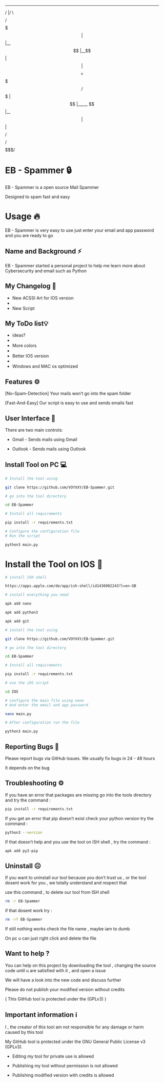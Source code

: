  ________  _______  
/        |/       \ 
$$$$$$$$/ $$$$$$$  |
$$ |__    $$ |__$$ |
$$    |   $$    $$< 
$$$$$/    $$$$$$$  |
$$ |_____ $$ |__$$ |
$$       |$$    $$/ 
$$$$$$$$/ $$$$$$$/  
                    

# EB - Spammer 🔒
EB - Spammer is a open source Mail Spammer 

Designed to spam fast and easy 

# Usage 🔥
EB - Spammer is very easy to use 
just enter your email and app password 
and you are ready to go 

## Name and Background ⚡️
EB - Spammer started a personal project to help me learn more about Cybersecurity and email such as Python 

## My Changelog 📁
* New ACSSI Art for IOS version
* 
* New Script 

## My ToDo list💡
* ideas?
* 
* More colors
* 
* Better IOS version
* 
* Windows and MAC os optimized 

## Features ⚙️

[No-Spam-Detection] 
Your mails won’t go into the spam folder 

[Fast-And-Easy]
Our script is easy to use and sends emails fast 

## User Interface 📲
There are two main controls:

* Gmail - Sends mails using Gmail 

* Outlook - Sends mails using Outlook 

## Install Tool on PC 💻

```sh
# Install the tool using 

git clone https://github.com/VOYXXY/EB-Spammer.git

# go into the tool directory 

cd EB-Spammer

# Install all requirements 

pip install -r requirements.txt

# Configure the configuration file 
# Run the script 

python3 main.py

```

# Install the Tool on IOS 📱

```sh
# install ISH shell 

https://apps.apple.com/de/app/ish-shell/id1436902243?l=en-GB

# install everything you need 

apk add nano 

apk add python3 

apk add git 

# install the tool using 

git clone https://github.com/VOYXXY/EB-Spammer.git

# go into the tool directory 

cd EB-Spammer

# Install all requirements 

pip install -r requirements.txt

# use the iOS script 

cd IOS 

# configure the main file using nano 
# And enter the email and app password 

nano main.py

# After configuration run the file 

python3 main.py 

```

## Reporting Bugs 🐞 
Please report bugs via GitHub Issues. 
We usually fix bugs in 24 - 48 hours 

It depends on the bug 


## Troubleshooting ⚙️

If you have an error that packages are missing go into the tools directory and 
try the command : 

```sh
pip install -r requirements.txt
```

If you get an error that pip doesn’t exist 
check your python version 
try the command : 

```sh
python3 --version
```

If that doesn’t help and you use the tool on ISH shell , try the command : 

```sh
apk add py3-pip
```

## Uninstall ☹️

If you want to uninstall our tool 
because you don’t trust us , or the tool dosent work for you , we totally understand and respect that 

use this command , to delete our tool from ISH shell 

```sh
rm -r EB-Spammer
```

if that dosent work try : 

```sh 
rm -rf EB-Spammer
```

If still nothing works check the file name , maybe iam to dumb 


On pc u can just right click and delete the file 

## Want to help ?

You can help on this project by downloading the tool , changing the source code until u are satisfied with it , and open a issue 

We will have a look into the new code and discuss further 

Please do not publish your modified version without credits 

( This GitHub tool is protected under the (GPLv3) )  

## Important information ℹ️ 

I , the creator of this tool am not responsible for any damage or harm caused by this tool 

My GitHub tool is protected under the GNU General Public License v3 (GPLv3).

* Editing my tool for private use is allowed 

* Publishing my tool without permission is not allowed 

* Publishing modified version with credits is allowed 
